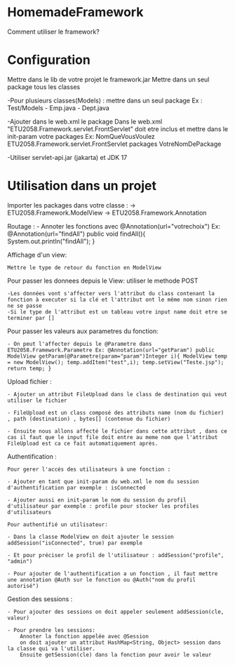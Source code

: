 # HomemadeFramework


Comment utiliser le framework?
# Configuration

Mettre dans le lib de votre projet le framework.jar
Mettre dans un seul package tous les classes

-Pour plusieurs classes(Models) : mettre dans un seul package Ex : Test/Models - Emp.java - Dept.java 

-Ajouter dans le web.xml le package Dans le web.xml "ETU2058.Framework.servlet.FrontServlet" doit etre inclus et mettre dans le init-param votre packages
Ex: NomQueVousVoulez ETU2058.Framework.servlet.FrontServlet packages VotreNomDePackage

-Utiliser servlet-api.jar (jakarta) et JDK 17

# Utilisation dans un projet

Importer les packages dans votre classe : -> ETU2058.Framework.ModelView ->  ETU2058.Framework.Annotation

Routage : 
    -    Annoter les fonctions avec @Annotation(url="votrechoix") Ex: @Annotation(url="findAll") public void findAll(){ System.out.println("findAll"); }

Affichage d'un view:

    Mettre le type de retour du fonction en ModelView

Pour passer les donnees depuis le View: utiliser le methode POST

    -Les données vont s'affecter vers l'attribut du class contenant la fonction à executer si la clé et l'attribut ont le même nom sinon rien ne se passe
    -Si le type de l'attribut est un tableau votre input name doit etre se terminer par []

Pour passer les valeurs aux parametres du fonction:

    - On peut l'affecter depuis le @Parametre dans  ETU2058.Framework.Parametre Ex: @Annotation(url="getParam") public ModelView getParam(@Parametre(param="param")Integer i){ ModelView temp = new ModelView(); temp.addItem("test",i); temp.setView("Teste.jsp"); return temp; }

Upload fichier : 

    - Ajouter un attribut FileUpload dans le class de destination qui veut utiliser le fichier 
    
    - FileUpload est un class composé des attributs name (nom du fichier) , path (destination) , bytes[] (contenue du fichier) 
    
    - Ensuite nous allons affecté le fichier dans cette attribut , dans ce cas il faut que le input file doit entre au meme nom que l'attribut FileUpload est ca ce fait automatiquement après.

Authentification : 

    Pour gerer l'accés des utilisateurs à une fonction : 
    
    - Ajouter en tant que init-param du web.xml le nom du session d'authentification par exemple : isConnected 
    
    - Ajouter aussi en init-param le nom du session du profil d'utilisateur par exemple : profile pour stocker les profiles d'utilisateurs 
    
    Pour authentifié un utilisateur:
    
    - Dans la classe ModelView on doit ajouter le session addSession("isConnected", true) par exemple
    
    - Et pour préciser le profil de l'utilisateur : addSession("profile", "admin") 
    
    - Pour ajouter de l'authentification a un fonction , il faut mettre une annotation @Auth sur le fonction ou @Auth("nom du profil autorisé")

Gestion des sessions : 
    
    - Pour ajouter des sessions on doit appeler seulement addSession(cle, valeur) 
    
    - Pour prendre les sessions:
        Annoter la fonction appelée avec @Session
        on doit ajouter un attribut HashMap<String, Object> session dans la classe qui va l'utiliser.    
        Ensuite getSession(cle) dans la fonction pour avoir le valeur
